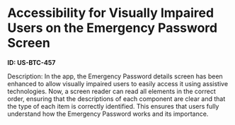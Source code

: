 # Accessibility for Visually Impaired Users on the Emergency Password Screen

**ID: US-BTC-457**

Description: In the app, the Emergency Password details screen has been enhanced to allow visually impaired users to easily access it using assistive technologies. Now, a screen reader can read all elements in the correct order, ensuring that the descriptions of each component are clear and that the type of each item is correctly identified. This ensures that users fully understand how the Emergency Password works and its importance.